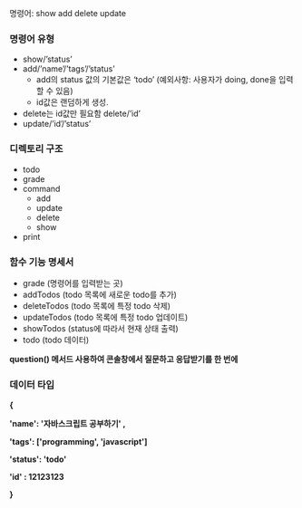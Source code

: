 명령어: show add delete update

### 명령어 유형

- show/’status’
- add/’name’/’tags’/’status’
  - add의 status 값의 기본값은 ‘todo’ (예외사항: 사용자가 doing, done을 입력할 수 있음)
  - id값은 랜덤하게 생성.
- delete는 id값만 필요함 delete/’id’
- update/’id’/’status’

### 디렉토리 구조

- todo
- grade
- command
  - add
  - update
  - delete
  - show
- print

### 함수 기능 명세서

- grade (명령어를 입력받는 곳)
- addTodos (todo 목록에 새로운 todo를 추가)
- deleteTodos (todo 목록에 특정 todo 삭제)
- updateTodos (todo 목록에 특정 todo 업데이트)
- showTodos (status에 따라서 현재 상태 출력)
- todo (todo 데이터)

**question() 메서드 사용하여 콘솔창에서 질문하고 응답받기를 한 번에**

### 데이터 타입

**{**

**'name': '자바스크립트 공부하기' ,**

**'tags': ['programming', 'javascript']**

**'status': 'todo'**

**'id' : 12123123**

**}**

